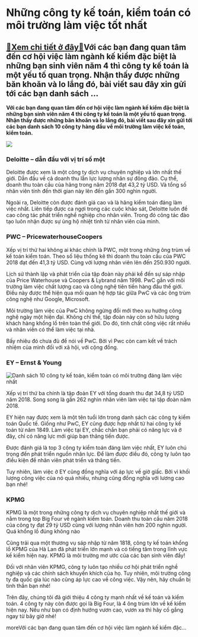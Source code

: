 Những công ty kế toán, kiểm toán có môi trường làm việc tốt nhất
================================================================

[:gift:Xem chi tiết ở đây:gift:](https://hddtvn.com/nhung-cong-ty-ke-toan-kiem-toan-co-moi-truong-lam-viec-tot-nhat/)Với các bạn đang quan tâm đến cơ hội việc làm ngành kế kiểm đặc biệt là những bạn sinh viên năm 4 thì công ty kế toán là một yếu tố quan trọng. Nhận thấy được những băn khoăn và lo lắng đó, bài viết sau đây xin gửi tới các bạn danh sách …
----------------------------------------------------------------------------------------------------------------------------------------------------------------------------------------------------------------------------------------------

**Với các bạn đang quan tâm đến cơ hội việc làm ngành kế kiểm đặc biệt là những bạn sinh viên năm 4 thì công ty kế toán là một yếu tố quan trọng. Nhận thấy được những băn khoăn và lo lắng đó, bài viết sau đây xin gửi tới các bạn danh sách 10 công ty hàng đầu về môi trường làm việc kế toán, kiểm toán.**


![](https://hddtvn.com/wp-content/uploads/2021/01/3d-rendering-business-meeting-working-room-office-building_105762-836.jpg)


### **Deloitte – dẫn đầu với vị trí số một**


Deloitte được xem là một công ty dịch vụ chuyên nghiệp và lớn nhất thế giới. Dẫn đầu về cả doanh thu lẫn lực lượng nhân sự đông đảo. Cụ thể, doanh thu toàn cầu của hãng trong năm 2018 đạt 43,2 tỷ USD. Và tổng số nhân viên tính đến thời gian này lên đến gần 300 nghìn người.


Ngoài ra, Deloitte còn được đánh giá cao và là hãng kiểm toán đáng làm việc nhất. Liên tiếp được ca ngợi trong các cuộc khảo sát, Deloitte luôn đề cao công tác phát triển nghề nghiệp cho nhân viên. Trong đó công tác đào tạo luôn nhận được sự ủng hộ nhiệt tình từ nhân viên của mình.


### **PWC – PricewaterhouseCoopers**


Xếp vị trí thứ hai không ai khác chính là PWC, một trong những ông trùm về kế toán kiểm toán. Theo số liệu thống kê thì doanh thu toàn cầu của PWC 2018 đạt đến 41,3 tỷ USD. Cùng với lượng nhân viên lên đến 250.930 người. 


Lịch sử thành lập và phát triển của tập đoàn này phải kể đến sự sáp nhập của Price Waterhouse và Coopers & Lybrand năm 1998. PwC gắn với môi trường làm việc chất lượng cao và công nghệ tiên tiến hàng đầu thế giới. Điều này được thể hiện qua mối quan hệ hợp tác giữa PwC và các ông trùm công nghệ như Google, Microsoft. 


Môi trường làm việc của PwC không ngừng đổi mới theo xu hướng công nghệ ngày một hiện đại. Không chỉ thế, tập đoàn này còn sở hữu lượng khách hàng khổng lồ trên toàn thế giới. Do đó, tính chất công việc rất nhiều và nhân viên có thể làm việc tại nhà.


Bấy nhiêu đó chưa đủ để nói về PwC. Bởi vì Pwc còn cam kết về trách nhiệm của mình đối với xã hội, với cộng đồng. 


### **EY – Ernst & Young**


![Danh sách 10 công ty kế toán, kiểm toán có môi trường đáng làm việc nhất](https://hddtvn.com/wp-content/uploads/2021/01/Avantisteam-Claims-EY-Israel-puts-staff-on-unpaid-leave.jpg "Danh sách 10 công ty kế toán, kiểm toán có môi trường đáng làm việc nhất")


Xếp vị trí thứ ba chính là tập đoàn EY với tổng doanh thu đạt 34,8 tỷ USD năm 2018. Song song là gần 262 nghìn nhân viên làm việc tại tập đoàn năm 2018.


EY hiện nay được xem là một tên tuổi lớn trong danh sách các công ty kiểm toán Quốc tế. Giống như PwC, EY cũng được hợp nhất từ hai công ty kế toán từ năm 1849. Làm việc tại EY, chắc chắn bạn phải có năng lực và ở đây, chỉ có năng lực mới giúp bạn thăng tiến được.


Được đánh giá là top 3 công ty kiểm toán đáng làm việc nhất, EY luôn chú trọng đến phát triển nguồn nhân lực. Để làm được điều đó, công ty luôn tạo điều kiện để nhân viên phát triển và thăng tiến.


Tuy nhiên, làm việc ở EY cũng đồng nghĩa với áp lực về giờ giấc. Bởi vì khối lượng công việc của nó quá nhiều, nhưng cũng đồng nghĩa với lương cao bạn nhé!


### **KPMG**


KPMG là một trong những công ty dịch vụ chuyên nghiệp nhất thế giới và nằm trong top Big Four về ngành kiểm toán. Doanh thu toàn cầu năm 2018 của công ty đạt 29 tỷ USD cùng với lượng nhân viên hơn 200 nghìn người. Quá khổng lồ đúng không nào


Cũng trải qua một thương vụ sáp nhập từ năm 1818, công ty kế toán khổng lồ KPMG của Hà Lan đã phát triển lớn mạnh và có tiếng tăm trong lĩnh vực kế kiểm hiện nay. KPMG là môi trường mơ ước của các bạn sinh viên đấy!


Đối với nhân viên KPMG, công ty luôn tạo nhiều cơ hội phát triển nghề nghiệp và các chính sách khuyến khích của họ. Tuy nhiên, môi trường công ty đa quốc gia lúc nào cũng áp lực cao về công việc. Vậy nên, hãy chuẩn bị tinh thần bạn nhé!


Trên đây, chúng tôi đã giới thiệu 4 công ty mạnh nhất về kế toán và kiểm toán. 4 công ty này còn được gọi là Big Four, là 4 ông trùm lớn về kế kiểm hiện nay. Nếu như bạn có định hướng vươn cao, vươn xa thì hãy cố gắng ngay từ bây giờ nhé!


moreVới các bạn đang quan tâm đến cơ hội việc làm ngành kế kiểm đặc…

